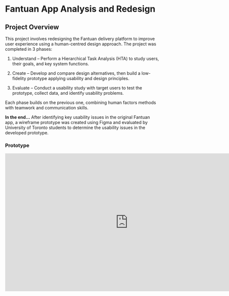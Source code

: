 # Fantuan App Analysis and Redesign

## Project Overview

This project involves redesigning the Fantuan delivery platform to improve user experience using a human-centred design approach. The project was completed in 3 phases:

1. Understand – Perform a Hierarchical Task Analysis (HTA) to study users, their goals, and key system functions.

2. Create – Develop and compare design alternatives, then build a low-fidelity prototype applying usability and design principles.

3. Evaluate – Conduct a usability study with target users to test the prototype, collect data, and identify usability problems.

Each phase builds on the previous one, combining human factors methods with teamwork and communication skills.

**In the end...**
After identifying key usability issues in the original Fantuan app, a wireframe prototype was created using Figma and evaluated by University of Toronto students to determine the usability issues in the developed prototype.


### Prototype

<iframe style="border: 1px solid rgba(0, 0, 0, 0.1);" width="800" height="450" src="https://embed.figma.com/proto/br3FmSSLA73uwM34VpLKcN/FANTUAN?node-id=1-5&starting-point-node-id=1%3A5&embed-host=share" allowfullscreen></iframe>
